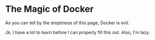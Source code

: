 # The Magic of Docker

As you can tell by the emptiness of this page, Docker is evil.

Jk, I have a lot to learn before I can properly fill this out. Also, I'm lazy.
